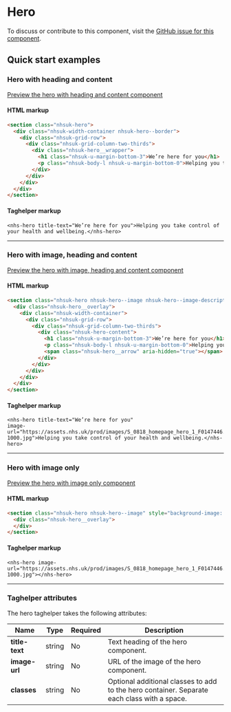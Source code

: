 ﻿# Hero

To discuss or contribute to this component, visit the [GitHub issue for this component]().

## Quick start examples

### Hero with heading and content

[Preview the hero with heading and content component](https://dotnetcorefelpoc.azurewebsites.net/components/hero)

#### HTML markup

```html
<section class="nhsuk-hero">
  <div class="nhsuk-width-container nhsuk-hero--border">
    <div class="nhsuk-grid-row">
      <div class="nhsuk-grid-column-two-thirds">
        <div class="nhsuk-hero__wrapper">
          <h1 class="nhsuk-u-margin-bottom-3">We’re here for you</h1>
          <p class="nhsuk-body-l nhsuk-u-margin-bottom-0">Helping you take control of your health and wellbeing.</p>
        </div>
      </div>
    </div>
  </div>
</section>
```

#### Taghelper markup

```
<nhs-hero title-text="We’re here for you">Helping you take control of your health and wellbeing.</nhs-hero>
```
---

### Hero with image, heading and content

[Preview the hero with image, heading and content component](https://dotnetcorefelpoc.azurewebsites.net/components/hero-image-content)

#### HTML markup

```html
<section class="nhsuk-hero nhsuk-hero--image nhsuk-hero--image-description" style="background-image: url('https://assets.nhs.uk/prod/images/S_0818_homepage_hero_1_F0147446.width-1000.jpg');">
  <div class="nhsuk-hero__overlay">
    <div class="nhsuk-width-container">
      <div class="nhsuk-grid-row">
        <div class="nhsuk-grid-column-two-thirds">
          <div class="nhsuk-hero-content">
            <h1 class="nhsuk-u-margin-bottom-3">We’re here for you</h1>
            <p class="nhsuk-body-l nhsuk-u-margin-bottom-0">Helping you take control of your health and wellbeing.</p>
            <span class="nhsuk-hero__arrow" aria-hidden="true"></span>
          </div>
        </div>
      </div>
    </div>
  </div>
</section>
```

#### Taghelper markup 

```
<nhs-hero title-text="We’re here for you" 
image-url="https://assets.nhs.uk/prod/images/S_0818_homepage_hero_1_F0147446.width-1000.jpg">Helping you take control of your health and wellbeing.</nhs-hero>
```

---

### Hero with image only

[Preview the hero with image only component](https://dotnetcorefelpoc.azurewebsites.net/components/hero-image)

#### HTML markup

```html
<section class="nhsuk-hero nhsuk-hero--image" style="background-image: url('https://assets.nhs.uk/prod/images/S_0818_homepage_hero_1_F0147446.width-1000.jpg');">
  <div class="nhsuk-hero__overlay">
  </div>
</section>
```

#### Taghelper markup 

```
<nhs-hero image-url="https://assets.nhs.uk/prod/images/S_0818_homepage_hero_1_F0147446.width-1000.jpg"></nhs-hero>
```
---

### Taghelper attributes

The hero taghelper takes the following attributes:

| Name                       | Type     | Required  | Description  |
| ---------------------------|----------|-----------|--------------|
| **title-text**                | string   | No        | Text heading of the hero component. |
| **image-url**               | string   | No        | URL of the image of the hero component. |
| **classes**                | string   | No        | Optional additional classes to add to the hero container. Separate each class with a space. |
